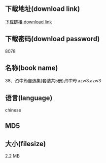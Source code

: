 ## 下载地址(download link)
[下载链接 download link](https://tutu365.netlify.app/?s=38%E3%80%81%E8%B5%84%E4%B8%AD%E7%AD%A0%E8%87%AA%E9%80%89%E9%9B%86%28%E5%A5%97%E8%A3%85%E5%85%B15%E5%86%8C%29_%E8%B5%84%E4%B8%AD%E7%AD%A0_.azw3)

## 下载密码(download password)
8078

## 名称(book name)
38、资中筠自选集(套装共5册)_资中筠_.azw3.azw3

## 语言(language)
chinese

## MD5


## 大小(filesize)
2.2 MB
